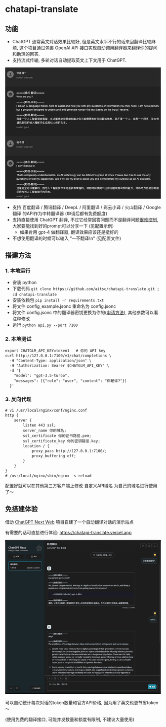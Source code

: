 # chatapi-translate
## 功能
- ChatGPT 通常英文对话效果比较好, 但是英文水平不行的话来回翻译比较麻烦, 这个项目通过包裹 OpenAI API 接口实现自动调用翻译器来翻译你的提问和助理的回答.
- 支持流式传输, 多轮对话自动提取英文上下文用于 ChatGPT.

![chatbox](images/example.png)
- 支持 百度翻译 / 腾讯翻译 / DeepL / 阿里翻译 / 彩云小译 / 火山翻译 / Google翻译 的API作为中转翻译器 (申请后都有免费额度)
- 支持直接使用 ChatGPT 翻译, 不过它经常回答问题而不是翻译问题[很难控制](images/chatgpt-trans.png), 大家要能找到好的prompt可以分享一下 (见配置示例)
  - 如果肯用 gpt-4 做翻译器, 翻译效果应该还是挺好的
- 不想使用翻译的时候可以输入 "--不翻译\n" (见配置文件)

## 搭建方法
### 1. 本地运行
- 安装 python
- 下载代码 `git clone https://github.com/aitsc/chatapi-translate.git ; cd chatapi-translate`
- 安装依赖包 `pip install -r requirements.txt`
- 将文件 config_example.jsonc 重命名为 config.jsonc
- 将文件 config.jsonc 中的翻译器密钥更换为你的([申请方法](https://bobtranslate.com/service/)), 其他参数可以看注释修改
- 运行 `python api.py --port 7100`

### 2. 本地测试
```shell
export CHATGLM_API_KEY=token1   # 你的 API key
curl http://127.0.0.1:7100/v1/chat/completions \
  -H "Content-Type: application/json" \
  -H "Authorization: Bearer $CHATGLM_API_KEY" \
  -d '{
    "model": "gpt-3.5-turbo",
    "messages": [{"role": "user", "content": "你是谁?"}]
  }'
```

### 3. 反向代理
```nginx
# vi /usr/local/nginx/conf/nginx.conf
http {
    server {
        listen 443 ssl;
        server_name 你的域名;
        ssl_certificate 你的证书路径.pem;
        ssl_certificate_key 你的密钥路径.key;
        location / {
            proxy_pass http://127.0.0.1:7100/;
            proxy_buffering off;
        }
    }
}
# /usr/local/nginx/sbin/nginx -s reload
```
配置好就可以在其他第三方客户端上修改 自定义API域名 为自己的域名进行使用了～

## 免搭建体验
借助 [ChatGPT Next Web](https://github.com/Yidadaa/ChatGPT-Next-Web) 项目自建了一个自动翻译对话的演示站点

有需要的话可直接进行体验: https://chatapi-translate.vercel.app

![chatgpt-next](images/chatgpt-next.png)

可以自动统计每次对话的token数量和官方API价格, 因为用了英文也更节省token～

(使用免费的翻译接口, 可能并发数量和额度有限制, 不建议大量使用)
